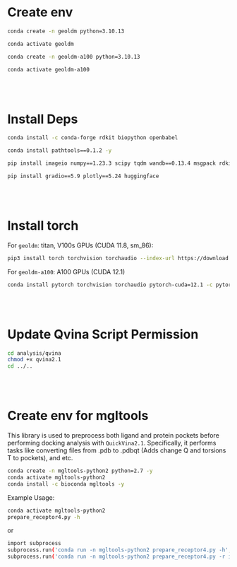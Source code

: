 
# Create env
```bash
conda create -n geoldm python=3.10.13

conda activate geoldm
```
```bash
conda create -n geoldm-a100 python=3.10.13

conda activate geoldm-a100
```

</br>
</br>

# Install Deps
```bash
conda install -c conda-forge rdkit biopython openbabel

conda install pathtools==0.1.2 -y

pip install imageio numpy==1.23.3 scipy tqdm wandb==0.13.4 msgpack rdkit matplotlib==3.5.2 matplotlib-inline==0.1.6 chardet periodictable ipykernel jupyter notebook prettytable seaborn scikit-learn==1.5.1 gdown

pip install gradio==5.9 plotly==5.24 huggingface
```

</br>
</br>

# Install torch
For <code>geoldm</code>: titan, V100s GPUs (CUDA 11.8, sm_86):
```bash
pip3 install torch torchvision torchaudio --index-url https://download.pytorch.org/whl/cu118
```

For <code>geoldm-a100</code>: A100 GPUs (CUDA 12.1)
```bash
conda install pytorch torchvision torchaudio pytorch-cuda=12.1 -c pytorch -c nvidia
```

</br>
</br>

# Update Qvina Script Permission
```bash
cd analysis/qvina
chmod +x qvina2.1
cd ../..
```

</br>
</br>

# Create env for mgltools 
This library is used to preprocess both ligand and protein pockets before performing docking analysis with <code>QuickVina2.1</code>. Specifically, it performs tasks like converting files from .pdb to .pdbqt (Adds change Q and torsions T to pockets), and etc.
```bash
conda create -n mgltools-python2 python=2.7 -y
conda activate mgltools-python2 
conda install -c bioconda mgltools -y
```

Example Usage:
```bash
conda activate mgltools-python2 
prepare_receptor4.py -h
```

or

```bash
import subprocess
subprocess.run('conda run -n mgltools-python2 prepare_receptor4.py -h', shell=True)
subprocess.run('conda run -n mgltools-python2 prepare_receptor4.py -r input_path.pdb -o output_path.pdbqt', shell=True)
```
